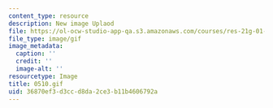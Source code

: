 ```yaml
---
content_type: resource
description: New image Uplaod
file: https://ol-ocw-studio-app-qa.s3.amazonaws.com/courses/res-21g-01-kana-spring-2010/36870ef3d3ccd8da2ce3b11b4606792a_0510.gif
file_type: image/gif
image_metadata:
  caption: ''
  credit: ''
  image-alt: ''
resourcetype: Image
title: 0510.gif
uid: 36870ef3-d3cc-d8da-2ce3-b11b4606792a
---
```

